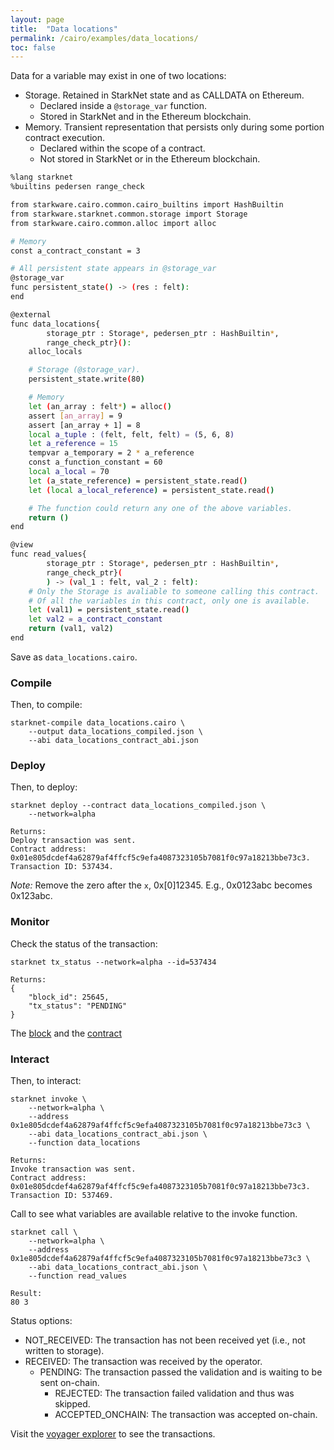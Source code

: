 ```yaml
---
layout: page
title:  "Data locations"
permalink: /cairo/examples/data_locations/
toc: false
---
```


Data for a variable may exist in one of two locations:

- Storage. Retained in StarkNet state and as CALLDATA on Ethereum.
    - Declared inside a `@storage_var` function.
    - Stored in StarkNet and in the Ethereum blockchain.
- Memory. Transient representation that persists only during some portion
contract execution.
    - Declared within the scope of a contract.
    - Not stored in StarkNet or in the Ethereum blockchain.

```sh
%lang starknet
%builtins pedersen range_check

from starkware.cairo.common.cairo_builtins import HashBuiltin
from starkware.starknet.common.storage import Storage
from starkware.cairo.common.alloc import alloc

# Memory
const a_contract_constant = 3

# All persistent state appears in @storage_var
@storage_var
func persistent_state() -> (res : felt):
end

@external
func data_locations{
        storage_ptr : Storage*, pedersen_ptr : HashBuiltin*,
        range_check_ptr}():
    alloc_locals

    # Storage (@storage_var).
    persistent_state.write(80)

    # Memory
    let (an_array : felt*) = alloc()
    assert [an_array] = 9
    assert [an_array + 1] = 8
    local a_tuple : (felt, felt, felt) = (5, 6, 8)
    let a_reference = 15
    tempvar a_temporary = 2 * a_reference
    const a_function_constant = 60
    local a_local = 70
    let (a_state_reference) = persistent_state.read()
    let (local a_local_reference) = persistent_state.read()

    # The function could return any one of the above variables.
    return ()
end

@view
func read_values{
        storage_ptr : Storage*, pedersen_ptr : HashBuiltin*,
        range_check_ptr}(
        ) -> (val_1 : felt, val_2 : felt):
    # Only the Storage is avaliable to someone calling this contract.
    # Of all the variables in this contract, only one is available.
    let (val1) = persistent_state.read()
    let val2 = a_contract_constant
    return (val1, val2)
end
```
Save as `data_locations.cairo`.

### Compile

Then, to compile:
```
starknet-compile data_locations.cairo \
    --output data_locations_compiled.json \
    --abi data_locations_contract_abi.json
```
### Deploy

Then, to deploy:
```
starknet deploy --contract data_locations_compiled.json \
    --network=alpha

Returns:
Deploy transaction was sent.
Contract address: 0x01e805dcdef4a62879af4ffcf5c9efa4087323105b7081f0c97a18213bbe73c3.
Transaction ID: 537434.
```

*Note:* Remove the zero after the `x`, 0x[0]12345. E.g., 0x0123abc becomes 0x123abc.

### Monitor

Check the status of the transaction:

```
starknet tx_status --network=alpha --id=537434

Returns:
{
    "block_id": 25645,
    "tx_status": "PENDING"
}
```
The [block](https://voyager.online/block/25645) and the
[contract](https://voyager.online/contract/0x1e805dcdef4a62879af4ffcf5c9efa4087323105b7081f0c97a18213bbe73c3#state)

### Interact

Then, to interact:


```
starknet invoke \
    --network=alpha \
    --address 0x1e805dcdef4a62879af4ffcf5c9efa4087323105b7081f0c97a18213bbe73c3 \
    --abi data_locations_contract_abi.json \
    --function data_locations

Returns:
Invoke transaction was sent.
Contract address: 0x01e805dcdef4a62879af4ffcf5c9efa4087323105b7081f0c97a18213bbe73c3.
Transaction ID: 537469.
```
Call to see what variables are available relative to the invoke function.
```
starknet call \
    --network=alpha \
    --address 0x1e805dcdef4a62879af4ffcf5c9efa4087323105b7081f0c97a18213bbe73c3 \
    --abi data_locations_contract_abi.json \
    --function read_values

Result:
80 3
```
Status options:

- NOT_RECEIVED: The transaction has not been received yet (i.e., not written to storage).
- RECEIVED: The transaction was received by the operator.
    - PENDING: The transaction passed the validation and is waiting to be sent on-chain.
        - REJECTED: The transaction failed validation and thus was skipped.
        - ACCEPTED_ONCHAIN: The transaction was accepted on-chain.


Visit the [voyager explorer](https://voyager.online/) to see the transactions.